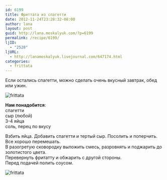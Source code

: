 ```yaml
---
id: 6199
title: Фриттата из спагетти
date: 2012-11-24T23:28:32-08:00
author: lana
layout: post
guid: http://lana.moskalyuk.com/?p=6199
permalink: /recipe/6199/
ljID:
  - "2528"
ljURL:
  - http://lanamoskalyuk.livejournal.com/647174.html
categories:
  - frittata
---
```

Если остались спагетти, можно сделать очень вкусный завтрак, обед или ужин.

![frittata](http://farm9.staticflickr.com/8478/8215168085_e55cd4ba61_c.jpg) 

**Нам понадобится**:  
спагетти  
сыр (любой)  
3-4 яйца  
соль, перец по вкусу

Взбить яйца. Добавить спагетти и тертый сыр. Посолить и поперчить. Все хорошо перемешать.  
В разогретую сковородку выложить смесь, разровнять и поджарить до золотистого цвета.  
Перевернуть фритатту и обжарить с другой стороны.  
Перед подачей полить соусом.

![frittata](http://farm9.staticflickr.com/8481/8215168581_d35e1be9bc_c.jpg)